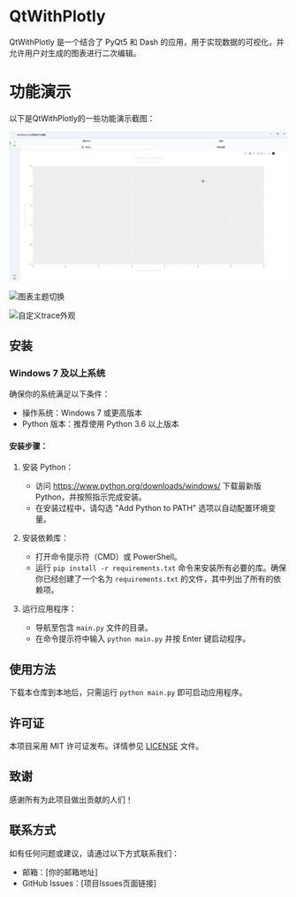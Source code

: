 # QtWithPlotly

QtWithPlotly 是一个结合了 PyQt5 和 Dash 的应用，用于实现数据的可视化，并允许用户对生成的图表进行二次编辑。

# 功能演示

以下是QtWithPlotly的一些功能演示截图：

![添加trace](docs/images/add_trace.gif)

![图表主题切换](cs/images/change_theme.gif)

![自定义trace外观](images/custom_trace.gif)

## 安装

### Windows 7 及以上系统

确保你的系统满足以下条件：

- 操作系统：Windows 7 或更高版本
- Python 版本：推荐使用 Python 3.6 以上版本

#### 安装步骤：

1. 安装 Python：
   - 访问 https://www.python.org/downloads/windows/ 下载最新版 Python，并按照指示完成安装。
   - 在安装过程中，请勾选 "Add Python to PATH" 选项以自动配置环境变量。

2. 安装依赖库：
   - 打开命令提示符（CMD）或 PowerShell。
   - 运行 `pip install -r requirements.txt` 命令来安装所有必要的库。确保你已经创建了一个名为 `requirements.txt` 的文件，其中列出了所有的依赖项。

3. 运行应用程序：
   - 导航至包含 `main.py` 文件的目录。
   - 在命令提示符中输入 `python main.py` 并按 Enter 键启动程序。

## 使用方法

下载本仓库到本地后，只需运行 `python main.py` 即可启动应用程序。

## 许可证

本项目采用 MIT 许可证发布。详情参见 [LICENSE](LICENSE) 文件。

## 致谢

感谢所有为此项目做出贡献的人们！

## 联系方式

如有任何问题或建议，请通过以下方式联系我们：

- 邮箱：[你的邮箱地址]
- GitHub Issues：[项目Issues页面链接]

